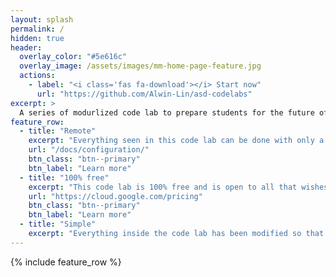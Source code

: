 ```yaml
---
layout: splash
permalink: /
hidden: true
header:
  overlay_color: "#5e616c"
  overlay_image: /assets/images/mm-home-page-feature.jpg
  actions:
    - label: "<i class='fas fa-download'></i> Start now"
      url: "https://github.com/Alwin-Lin/asd-codelabs"
excerpt: >
  A series of modurlized code lab to prepare students for the future of cloud computing, and allowing newcomers with no experince to quickly get a grip on the basics of android development and more.<br />
feature_row:
  - title: "Remote"
    excerpt: "Everything seen in this code lab can be done with only a chrome browser and a stable internet"
    url: "/docs/configuration/"
    btn_class: "btn--primary"
    btn_label: "Learn more"
  - title: "100% free"
    excerpt: "This code lab is 100% free and is open to all that wishes to learn more."
    url: "https://cloud.google.com/pricing"
    btn_class: "btn--primary"
    btn_label: "Learn more"    
  - title: "Simple"
    excerpt: "Everything inside the code lab has been modified so that someone without a computer science background can easily understand"
---
```



{% include feature_row %}
